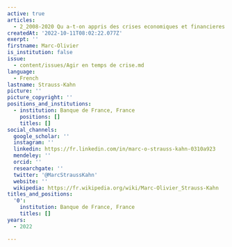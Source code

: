 ```yaml
---
active: true
articles:
  - 2_2008-2020 Qu a-t-on appris des crises economiques et financieres
createdAt: '2022-10-11T08:02:22.077Z'
exerpt: ''
firstname: Marc-Olivier
is_institution: false
issue:
  - content/issues/Agir en temps de crise.md
language:
  - French
lastname: Strauss-Kahn
picture: ''
picture_copyright: ''
positions_and_institutions:
  - institution: Banque de France, France
    positions: []
    titles: []
social_channels:
  google_scholar: ''
  instagram: ''
  linkedin: https://fr.linkedin.com/in/marc-o-strauss-kahn-0310a923
  mendeley: ''
  orcid: ''
  researchgate: ''
  twitter: '@MarcStraussKahn'
  website: ''
  wikipedia: https://fr.wikipedia.org/wiki/Marc-Olivier_Strauss-Kahn
titles_and_positions:
  '0':
    institution: Banque de France, France
    titles: []
years:
  - 2022

---
```

